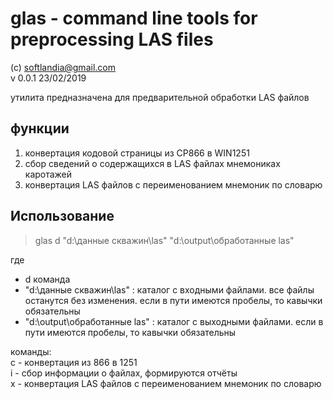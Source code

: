 ﻿glas - command line tools for preprocessing LAS files
=====================================================

(с) softlandia@gmail.com  
v 0.0.1 23/02/2019

утилита предназначена для предварительной обработки LAS файлов

функции
-------

1. конвертация кодовой страницы из CP866 в WIN1251
2. сбор сведений о содержащихся в LAS файлах мнемониках каротажей
3. конвертация LAS файлов с переименованием мнемоник по словарю
 
Использование 
-------------

>glas d "d:\данные скважин\las" "d:\output\обработанные las"

где 
- d команда
- "d:\данные скважин\las" 	: каталог с входными файлами. все файлы останутся без изменения. если в пути имеются пробелы, то кавычки обязательны
- "d:\output\обработанные las"	: каталог с выходными файлами. если в пути имеются пробелы, то кавычки обязательны

команды:  
c -	конвертация из 866 в 1251  
i -	сбор информации о файлах, формируются отчёты  
x -	конвертация LAS файлов с переименованием мнемоник по словарю  


